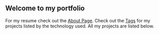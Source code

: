 ## Welcome to my portfolio

For my resume check out the [About Page](/page/about/). Check out the [Tags](/tags/) for my projects listed by the technology used. All my projects are listed below.